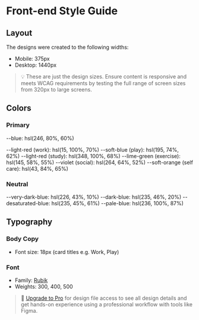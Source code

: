 # Front-end Style Guide

## Layout

The designs were created to the following widths:

- Mobile: 375px
- Desktop: 1440px

> 💡 These are just the design sizes. Ensure content is responsive and meets WCAG requirements by testing the full range of screen sizes from 320px to large screens.

## Colors

### Primary

--blue: hsl(246, 80%, 60%)

--light-red (work): hsl(15, 100%, 70%)
--soft-blue (play): hsl(195, 74%, 62%)
--light-red (study): hsl(348, 100%, 68%)
--lime-green (exercise): hsl(145, 58%, 55%)
--violet (social): hsl(264, 64%, 52%)
--soft-orange (self care): hsl(43, 84%, 65%)

### Neutral

--very-dark-blue: hsl(226, 43%, 10%)
--dark-blue: hsl(235, 46%, 20%)
--desaturated-blue: hsl(235, 45%, 61%)
--pale-blue: hsl(236, 100%, 87%)

## Typography

### Body Copy

- Font size: 18px (card titles e.g. Work, Play)

### Font

- Family: [Rubik](https://fonts.google.com/specimen/Rubik)
- Weights: 300, 400, 500

> 💎 [Upgrade to Pro](https://www.frontendmentor.io/pro?ref=style-guide) for design file access to see all design details and get hands-on experience using a professional workflow with tools like Figma.
